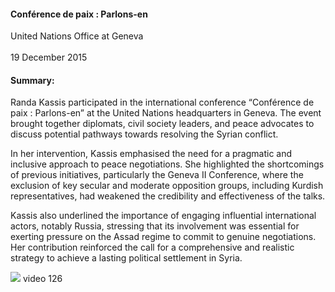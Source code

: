 <h4>Conférence de paix : Parlons-en</h4>


United Nations Office at Geneva  
<br>
19 December 2015

	
<h4>Summary:</h4>	

Randa Kassis participated in the international conference “Conférence de paix : Parlons-en” at the United Nations headquarters in Geneva. The event brought together diplomats, civil society leaders, and peace advocates to discuss potential pathways towards resolving the Syrian conflict.

In her intervention, Kassis emphasised the need for a pragmatic and inclusive approach to peace negotiations. She highlighted the shortcomings of previous initiatives, particularly the Geneva II Conference, where the exclusion of key secular and moderate opposition groups, including Kurdish representatives, had weakened the credibility and effectiveness of the talks.

Kassis also underlined the importance of engaging influential international actors, notably Russia, stressing that its involvement was essential for exerting pressure on the Assad regime to commit to genuine negotiations. Her contribution reinforced the call for a comprehensive and realistic strategy to achieve a lasting political settlement in Syria.

![](125.JPG)
video 126
